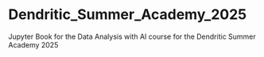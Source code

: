 # Dendritic_Summer_Academy_2025
Jupyter Book for the Data Analysis with AI course for the Dendritic Summer Academy 2025
